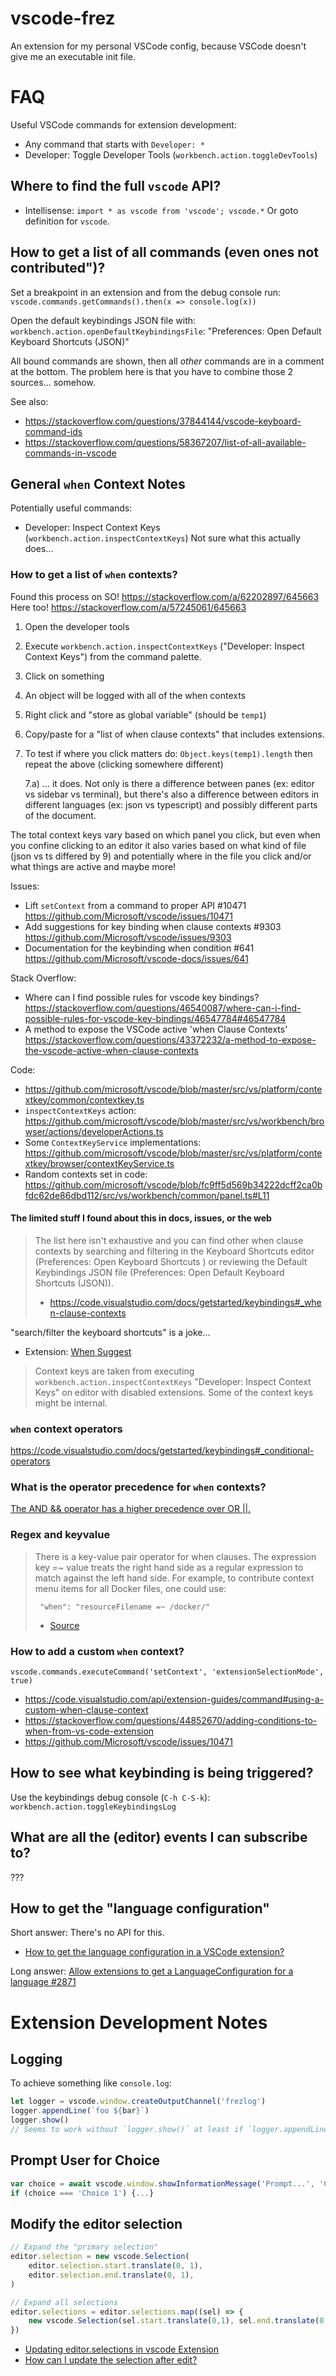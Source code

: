 vscode-frez
===========

An extension for my personal VSCode config, because VSCode doesn't give me an
executable init file.


FAQ
===

Useful VSCode commands for extension development:

- Any command that starts with `Developer: *`
- Developer: Toggle Developer Tools (`workbench.action.toggleDevTools`)


Where to find the full `vscode` API?
------------------------------------

- Intellisense: `import * as vscode from 'vscode'; vscode.*`
  Or goto definition for `vscode`.


How to get a list of all commands (even ones not contributed")?
---------------------------------------------------------------

Set a breakpoint in an extension and from the debug console run:
`vscode.commands.getCommands().then(x => console.log(x))`


Open the default keybindings JSON file with:
`workbench.action.openDefaultKeybindingsFile`: "Preferences: Open Default Keyboard Shortcuts (JSON)"

All bound commands are shown, then all *other* commands are in a comment at the
bottom.  The problem here is that you have to combine those 2 sources...
somehow.


See also:
- https://stackoverflow.com/questions/37844144/vscode-keyboard-command-ids
- https://stackoverflow.com/questions/58367207/list-of-all-available-commands-in-vscode


General `when` Context Notes
----------------------------

Potentially useful commands:

- Developer: Inspect Context Keys (`workbench.action.inspectContextKeys`)
  Not sure what this actually does...


### How to get a list of `when` contexts?

Found this process on SO!  https://stackoverflow.com/a/62202897/645663
Here too!  https://stackoverflow.com/a/57245061/645663

1) Open the developer tools
2) Execute `workbench.action.inspectContextKeys` ("Developer: Inspect Context
   Keys") from the command palette.
3) Click on something
4) An object will be logged with all of the when contexts
5) Right click and "store as global variable" (should be `temp1`)
6) Copy/paste for a "list of when clause contexts" that includes extensions.

7) To test if where you click matters do: `Object.keys(temp1).length` then
   repeat the above (clicking somewhere different)

   7.a) ... it does.  Not only is there a difference between panes (ex: editor
        vs sidebar vs terminal), but there's also a difference between editors
        in different languages (ex: json vs typescript) and possibly different
        parts of the document.

The total context keys vary based on which panel you click, but even when you
confine clicking to an editor it also varies based on what kind of file (json vs
ts differed by 9) and potentially where in the file you click and/or what things
are active and maybe more!

Issues:
- Lift `setContext` from a command to proper API #10471
  https://github.com/Microsoft/vscode/issues/10471
- Add suggestions for key binding when clause contexts #9303
  https://github.com/Microsoft/vscode/issues/9303
- Documentation for the keybinding when condition #641
  https://github.com/Microsoft/vscode-docs/issues/641

Stack Overflow:
- Where can I find possible rules for vscode key bindings?
  https://stackoverflow.com/questions/46540087/where-can-i-find-possible-rules-for-vscode-key-bindings/46547784#46547784
- A method to expose the VSCode active 'when Clause Contexts'
  https://stackoverflow.com/questions/43372232/a-method-to-expose-the-vscode-active-when-clause-contexts


Code:
- https://github.com/microsoft/vscode/blob/master/src/vs/platform/contextkey/common/contextkey.ts
- `inspectContextKeys` action: https://github.com/microsoft/vscode/blob/master/src/vs/workbench/browser/actions/developerActions.ts
- Some `ContextKeyService` implementations: https://github.com/microsoft/vscode/blob/master/src/vs/platform/contextkey/browser/contextKeyService.ts
- Random contexts set in code:
  https://github.com/microsoft/vscode/blob/fc9ff5d569b34222dcff2ca0bfdc62de86dbd112/src/vs/workbench/common/panel.ts#L11


#### The limited stuff I found about this in docs, issues, or the web

> The list here isn't exhaustive and you can find other when clause contexts by
> searching and filtering in the Keyboard Shortcuts editor (Preferences: Open
> Keyboard Shortcuts ) or reviewing the Default Keybindings JSON file
> (Preferences: Open Default Keyboard Shortcuts (JSON)).
>
> - https://code.visualstudio.com/docs/getstarted/keybindings#_when-clause-contexts

"search/filter the keyboard shortcuts" is a joke...

- Extension: [When Suggest](https://marketplace.visualstudio.com/items?itemName=usernamehw.when-suggest)

> Context keys are taken from executing `workbench.action.inspectContextKeys`
> "Developer: Inspect Context Keys" on editor with disabled extensions. Some of
> the context keys might be internal.

### `when` context operators

https://code.visualstudio.com/docs/getstarted/keybindings#_conditional-operators


### What is the operator precedence for `when` contexts?

[The AND && operator has a higher precedence over OR ||.](https://code.visualstudio.com/updates/v1_37#_support-for-or-in-when-clauses)


### Regex and keyvalue

> There is a key-value pair operator for when clauses. The expression key =~
> value treats the right hand side as a regular expression to match against the
> left hand side. For example, to contribute context menu items for all Docker
> files, one could use:
>
>      "when": "resourceFilename =~ /docker/"
>
> - [Source](https://code.visualstudio.com/docs/getstarted/keybindings#_keyvalue-when-clause-operator)

### How to add a custom `when` context?

`vscode.commands.executeCommand('setContext', 'extensionSelectionMode', true)`

- https://code.visualstudio.com/api/extension-guides/command#using-a-custom-when-clause-context
- https://stackoverflow.com/questions/44852670/adding-conditions-to-when-from-vs-code-extension
- https://github.com/Microsoft/vscode/issues/10471


How to see what keybinding is being triggered?
----------------------------------------------

Use the keybindings debug console (`C-h C-S-k`): `workbench.action.toggleKeybindingsLog`


What are all the (editor) events I can subscribe to?
----------------------------------------------------

???


How to get the "language configuration"
---------------------------------------

Short answer: There's no API for this.

- [How to get the language configuration in a VSCode extension?](https://stackoverflow.com/q/63536669/645663)

Long answer: [Allow extensions to get a LanguageConfiguration for a language #2871](https://github.com/microsoft/vscode/issues/2871)


Extension Development Notes
===========================


Logging
-------

To achieve something like `console.log`:

```js
let logger = vscode.window.createOutputChannel('frezlog')
logger.appendLine(`foo ${bar}`)
logger.show()
// Seems to work without `logger.show()` at least if `logger.appendLine` is called in `activate`.
```


Prompt User for Choice
----------------------

```ts
var choice = await vscode.window.showInformationMessage('Prompt...', 'Choice 1', 'Choice 2', ...)
if (choice === 'Choice 1') {...}
```


Modify the editor selection
---------------------------

```ts
// Expand the "primary selection"
editor.selection = new vscode.Selection(
    editor.selection.start.translate(0, 1),
    editor.selection.end.translate(0, 1),
)

// Expand all selections
editor.selections = editor.selections.map((sel) => {
    new vscode.Selection(sel.start.translate(0,1), sel.end.translate(0,1))
})
```

- [Updating editor.selections in vscode Extension](https://stackoverflow.com/q/61933072/645663)
- [How can I update the selection after edit?](https://stackoverflow.com/q/54145858/645663)


